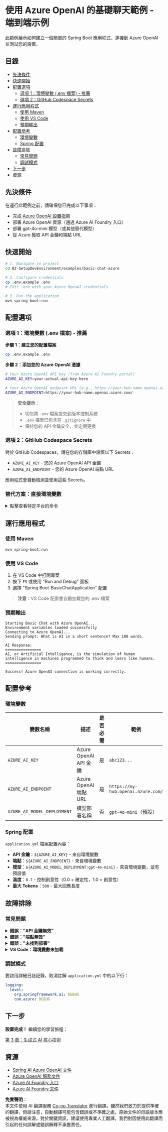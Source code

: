 <!--
CO_OP_TRANSLATOR_METADATA:
{
  "original_hash": "efd82efe50711d7e257eb943151d682c",
  "translation_date": "2025-07-27T13:36:13+00:00",
  "source_file": "02-SetupDevEnvironment/examples/basic-chat-azure/README.md",
  "language_code": "tw"
}
-->
# 使用 Azure OpenAI 的基礎聊天範例 - 端到端示例

此範例展示如何建立一個簡單的 Spring Boot 應用程式，連接到 Azure OpenAI 並測試您的設置。

## 目錄

- [先決條件](../../../../../02-SetupDevEnvironment/examples/basic-chat-azure)
- [快速開始](../../../../../02-SetupDevEnvironment/examples/basic-chat-azure)
- [配置選項](../../../../../02-SetupDevEnvironment/examples/basic-chat-azure)
  - [選項 1：環境變數 (.env 檔案) - 推薦](../../../../../02-SetupDevEnvironment/examples/basic-chat-azure)
  - [選項 2：GitHub Codespace Secrets](../../../../../02-SetupDevEnvironment/examples/basic-chat-azure)
- [運行應用程式](../../../../../02-SetupDevEnvironment/examples/basic-chat-azure)
  - [使用 Maven](../../../../../02-SetupDevEnvironment/examples/basic-chat-azure)
  - [使用 VS Code](../../../../../02-SetupDevEnvironment/examples/basic-chat-azure)
  - [預期輸出](../../../../../02-SetupDevEnvironment/examples/basic-chat-azure)
- [配置參考](../../../../../02-SetupDevEnvironment/examples/basic-chat-azure)
  - [環境變數](../../../../../02-SetupDevEnvironment/examples/basic-chat-azure)
  - [Spring 配置](../../../../../02-SetupDevEnvironment/examples/basic-chat-azure)
- [故障排除](../../../../../02-SetupDevEnvironment/examples/basic-chat-azure)
  - [常見問題](../../../../../02-SetupDevEnvironment/examples/basic-chat-azure)
  - [調試模式](../../../../../02-SetupDevEnvironment/examples/basic-chat-azure)
- [下一步](../../../../../02-SetupDevEnvironment/examples/basic-chat-azure)
- [資源](../../../../../02-SetupDevEnvironment/examples/basic-chat-azure)

## 先決條件

在運行此範例之前，請確保您已完成以下事項：

- 完成 [Azure OpenAI 設置指南](../../getting-started-azure-openai.md)  
- 部署 Azure OpenAI 資源（通過 Azure AI Foundry 入口）  
- 部署 gpt-4o-mini 模型（或其他替代模型）  
- 從 Azure 獲取 API 金鑰和端點 URL  

## 快速開始

```bash
# 1. Navigate to project
cd 02-SetupDevEnvironment/examples/basic-chat-azure

# 2. Configure credentials
cp .env.example .env
# Edit .env with your Azure OpenAI credentials

# 3. Run the application
mvn spring-boot:run
```

## 配置選項

### 選項 1：環境變數 (.env 檔案) - 推薦

**步驟 1：建立您的配置檔案**  
```bash
cp .env.example .env
```

**步驟 2：添加您的 Azure OpenAI 憑據**  
```bash
# Your Azure OpenAI API key (from Azure AI Foundry portal)
AZURE_AI_KEY=your-actual-api-key-here

# Your Azure OpenAI endpoint URL (e.g., https://your-hub-name.openai.azure.com/)
AZURE_AI_ENDPOINT=https://your-hub-name.openai.azure.com/
```

> **安全提示**：  
> - 切勿將 `.env` 檔案提交到版本控制系統  
> - `.env` 檔案已包含在 `.gitignore` 中  
> - 保持您的 API 金鑰安全，並定期更換  

### 選項 2：GitHub Codespace Secrets

對於 GitHub Codespaces，請在您的存儲庫中設置以下 Secrets：
- `AZURE_AI_KEY` - 您的 Azure OpenAI API 金鑰
- `AZURE_AI_ENDPOINT` - 您的 Azure OpenAI 端點 URL

應用程式會自動檢測並使用這些 Secrets。

### 替代方案：直接環境變數

<details>
<summary>點擊查看特定平台的命令</summary>

**Linux/macOS (bash/zsh):**  
```bash
export AZURE_AI_KEY=your-actual-api-key-here
export AZURE_AI_ENDPOINT=https://your-hub-name.openai.azure.com/
```

**Windows (命令提示字元):**  
```cmd
set AZURE_AI_KEY=your-actual-api-key-here
set AZURE_AI_ENDPOINT=https://your-hub-name.openai.azure.com/
```

**Windows (PowerShell):**  
```powershell
$env:AZURE_AI_KEY="your-actual-api-key-here"
$env:AZURE_AI_ENDPOINT="https://your-hub-name.openai.azure.com/"
```
</details>

## 運行應用程式

### 使用 Maven

```bash
mvn spring-boot:run
```

### 使用 VS Code

1. 在 VS Code 中打開專案  
2. 按下 `F5` 或使用 "Run and Debug" 面板  
3. 選擇 "Spring Boot-BasicChatApplication" 配置  

> **注意**：VS Code 配置會自動加載您的 .env 檔案  

### 預期輸出

```
Starting Basic Chat with Azure OpenAI...
Environment variables loaded successfully
Connecting to Azure OpenAI...
Sending prompt: What is AI in a short sentence? Max 100 words.

AI Response:
================
AI, or Artificial Intelligence, is the simulation of human intelligence in machines programmed to think and learn like humans.
================

Success! Azure OpenAI connection is working correctly.
```

## 配置參考

### 環境變數

| 變數名稱 | 描述 | 是否必需 | 範例 |
|----------|------|----------|------|
| `AZURE_AI_KEY` | Azure OpenAI API 金鑰 | 是 | `abc123...` |
| `AZURE_AI_ENDPOINT` | Azure OpenAI 端點 URL | 是 | `https://my-hub.openai.azure.com/` |
| `AZURE_AI_MODEL_DEPLOYMENT` | 模型部署名稱 | 否 | `gpt-4o-mini`（預設） |

### Spring 配置

`application.yml` 檔案配置內容：
- **API 金鑰**：`${AZURE_AI_KEY}` - 來自環境變數  
- **端點**：`${AZURE_AI_ENDPOINT}` - 來自環境變數  
- **模型**：`${AZURE_AI_MODEL_DEPLOYMENT:gpt-4o-mini}` - 來自環境變數，並有預設值  
- **溫度**：`0.7` - 控制創意性（0.0 = 確定性，1.0 = 創意性）  
- **最大 Tokens**：`500` - 最大回應長度  

## 故障排除

### 常見問題

<details>
<summary><strong>錯誤："API 金鑰無效"</strong></summary>

- 檢查您的 `.env` 檔案中是否正確設置了 `AZURE_AI_KEY`  
- 確保 API 金鑰與 Azure AI Foundry 入口中顯示的完全一致  
- 確保金鑰周圍沒有多餘的空格或引號  
</details>

<details>
<summary><strong>錯誤："端點無效"</strong></summary>

- 確保您的 `AZURE_AI_ENDPOINT` 包含完整的 URL（例如：`https://your-hub-name.openai.azure.com/`）  
- 檢查是否有多餘的斜線  
- 確保端點與您的 Azure 部署區域匹配  
</details>

<details>
<summary><strong>錯誤："未找到部署"</strong></summary>

- 確保您的模型部署名稱與 Azure 中部署的名稱完全一致  
- 檢查模型是否成功部署並處於啟用狀態  
- 嘗試使用預設部署名稱：`gpt-4o-mini`  
</details>

<details>
<summary><strong>VS Code：環境變數未加載</strong></summary>

- 確保您的 `.env` 檔案位於專案根目錄（與 `pom.xml` 同一層級）  
- 嘗試在 VS Code 的整合終端中運行 `mvn spring-boot:run`  
- 檢查是否正確安裝了 VS Code 的 Java 擴展  
- 確保啟動配置中包含 `"envFile": "${workspaceFolder}/.env"`  
</details>

### 調試模式

要啟用詳細日誌記錄，取消註解 `application.yml` 中的以下行：

```yaml
logging:
  level:
    org.springframework.ai: DEBUG
    com.azure: DEBUG
```

## 下一步

**設置完成！** 繼續您的學習旅程：

[第 3 章：生成式 AI 核心技術](../../../03-CoreGenerativeAITechniques/README.md)

## 資源

- [Spring AI Azure OpenAI 文件](https://docs.spring.io/spring-ai/reference/api/clients/azure-openai-chat.html)  
- [Azure OpenAI 服務文件](https://learn.microsoft.com/azure/ai-services/openai/)  
- [Azure AI Foundry 入口](https://ai.azure.com/)  
- [Azure AI Foundry 文件](https://learn.microsoft.com/azure/ai-foundry/how-to/create-projects?tabs=ai-foundry&pivots=hub-project)  

**免責聲明**：  
本文件使用 AI 翻譯服務 [Co-op Translator](https://github.com/Azure/co-op-translator) 進行翻譯。雖然我們致力於提供準確的翻譯，但請注意，自動翻譯可能包含錯誤或不準確之處。原始文件的母語版本應被視為權威來源。對於關鍵資訊，建議使用專業人工翻譯。我們對因使用此翻譯而引起的任何誤解或錯誤解釋不承擔責任。